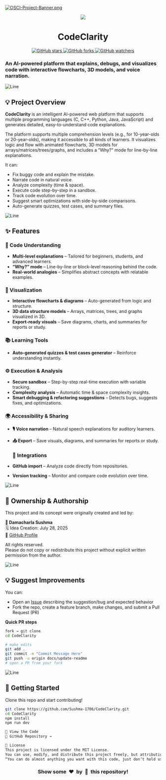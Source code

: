 [![OSCI-Project-Banner.png](https://i.postimg.cc/76mJvBmF/OSCI-Project-Banner.png)](https://postimg.cc/8JfzMb84)

<div align="center">

  <img src="https://readme-typing-svg.herokuapp.com?color=00ffaa&size=35&width=900&height=80&lines=CodeClarity:+Next-Gen+Programming+Companion!"/>

  <h1><b>CodeClarity</b></h1> 

  <!-- Badges -->
  <a href="https://github.com/Sushma-1706/CodeClarity/stargazers">
    <img src="https://img.shields.io/github/stars/Sushma-1706/CodeClarity?style=social" alt="GitHub stars"/>
  </a>
  <a href="https://github.com/Sushma-1706/CodeClarity/network/members">
    <img src="https://img.shields.io/github/forks/Sushma-1706/CodeClarity?style=social" alt="GitHub forks"/>
  </a>
  <a href="https://github.com/Sushma-1706/CodeClarity/watchers">
    <img src="https://img.shields.io/github/watchers/Sushma-1706/CodeClarity?style=social" alt="GitHub watchers"/>
  </a>

</div>

<h3>An AI-powered platform that explains, debugs, and visualizes code with interactive flowcharts, 3D models, and voice narration.</h3>
</div>

![Line](https://user-images.githubusercontent.com/85225156/171937799-8fc9e255-9889-4642-9c92-6df85fb86e82.gif)

## 💡 Project Overview

**CodeClarity** is an intelligent AI-powered web platform that supports multiple programming languages (C, C++, Python, Java, JavaScript) and generates detailed, easy-to-understand code explanations.

The platform supports multiple comprehension levels (e.g., for 10-year-olds or 20-year-olds), making it accessible to all kinds of learners. It visualizes logic and flow with animated flowcharts, 3D models for arrays/matrices/trees/graphs, and includes a “Why?” mode for line-by-line explanations.

It can:
- Fix buggy code and explain the mistake.
- Narrate code in natural voice.
- Analyze complexity (time & space).
- Execute code step-by-step in a sandbox.
- Track code evolution over time.
- Suggest smart optimizations with side-by-side comparisons.
- Auto-generate quizzes, test cases, and summary files.

![Line](https://user-images.githubusercontent.com/85225156/171937799-8fc9e255-9889-4642-9c92-6df85fb86e82.gif)

## ✨ Features

 ### 🧠 Code Understanding  
- **Multi-level explanations** – Tailored for beginners, students, and advanced learners.  
- **“Why?” mode** – Line-by-line or block-level reasoning behind the code.  
- **Real-world analogies** – Simplifies abstract concepts with relatable examples.  

 ### 🎨 Visualization  
- **Interactive flowcharts & diagrams** – Auto-generated from logic and structure.  
- **3D data structure models** – Arrays, matrices, trees, and graphs visualized in 3D.  
- **Export-ready visuals** – Save diagrams, charts, and summaries for reports or study.  
 
 ### 📚 Learning Tools 

- **Auto-generated quizzes & test cases generator** – Reinforce understanding instantly. 
 
 ### ⚙️ Execution & Analysis  
- **Secure sandbox** – Step-by-step real-time execution with variable tracking.  
- **Complexity analysis** – Automatic time & space complexity insights.  
- **Smart debugging & refactoring suggestions** – Detects bugs, suggests fixes, and optimizations. 
 
 ### 🌍 Accessibility & Sharing  
- **🎙️ Voice narration** – Natural speech explanations for auditory learners.  
- **📤 Export** – Save visuals, diagrams, and summaries for reports or study.  

  ### 🔗 Integrations  
- **GitHub import** – Analyze code directly from repositories.  
- **Version tracking** – Monitor and compare code evolution over time.

![Line](https://user-images.githubusercontent.com/85225156/171937799-8fc9e255-9889-4642-9c92-6df85fb86e82.gif)

## 🔐 Ownership & Authorship

This project and its concept were originally created and led by:

**👩 Damacharla Sushma**  
🗓️ Idea Creation: July 28, 2025  
🔗 [GitHub Profile](https://github.com/Sushma-1706)

All rights reserved.  
Please do not copy or redistribute this project without explicit written permission from the author.


![Line](https://user-images.githubusercontent.com/85225156/171937799-8fc9e255-9889-4642-9c92-6df85fb86e82.gif)

## 💡 Suggest Improvements

You can:

- Open an [Issue](https://github.com/Sushma-1706/CodeClarity/issues) describing the suggestion/bug and expected behavior
- Fork the repo, create a feature branch, make changes, and submit a Pull Request (PR)

**Quick PR steps**
```bash
fork → git clone
cd CodeClarity

# make edits
git add .
git commit -m "Commit Message Here"
git push -u origin docs/update-readme
# open a PR from your fork
```

![Line](https://user-images.githubusercontent.com/85225156/171937799-8fc9e255-9889-4642-9c92-6df85fb86e82.gif)

## 🙌 Getting Started

Clone this repo and start contributing!

```bash
git clone https://github.com/Sushma-1706/CodeClarity.git
cd CodeClarity
npm install
npm run dev

👀 View the Code
🔗 GitHub Repository →

📄 License
This project is licensed under the MIT License.
You can use, modify, and distribute this project freely, but attribution is required.
“You can do almost anything you want with this code, just don’t hold us liable, and please keep our names in it.”
```

<h3 align="center">Show some &nbsp;❤️&nbsp; by &nbsp;🌟&nbsp; this repository!</h3>


